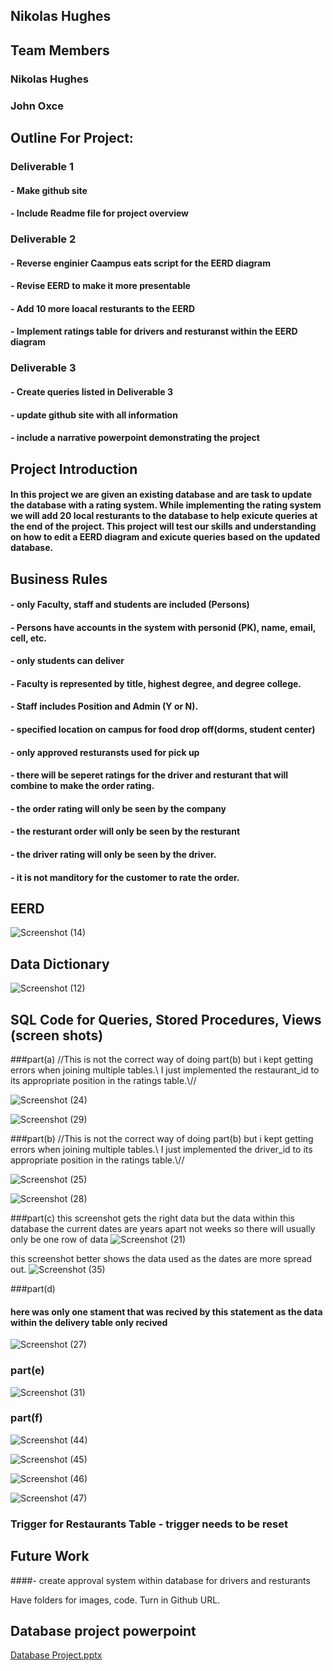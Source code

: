 

## Nikolas Hughes


## Team Members
### Nikolas Hughes
### John Oxce 

## Outline For Project:

### Deliverable 1
#### - Make github site 
#### - Include Readme file for project overview

### Deliverable 2
#### - Reverse enginier Caampus eats script for the EERD diagram
#### - Revise EERD to make it more presentable
#### - Add 10 more loacal resturants to the EERD
#### - Implement ratings table for drivers and resturanst within the EERD diagram  

### Deliverable 3
#### - Create queries listed in Deliverable 3
#### - update github site with all information
#### - include a narrative powerpoint demonstrating the project

## Project Introduction
#### In this project we are given an existing database and are task to update the database with a rating system. While implementing the rating system we will add 20 local resturants to the database to help exicute queries at the end of the project. This project will test our skills and understanding on how to edit a EERD diagram and exicute queries based on the updated database. 

## Business Rules
#### - only Faculty, staff and students are included (Persons)
#### - Persons have accounts in the system with personid (PK), name, email, cell, etc.
#### - only students can deliver 
#### - Faculty is represented by title, highest degree, and degree college.
#### - Staff includes Position and Admin (Y or N).
#### - specified location on campus for food drop off(dorms, student center)
#### - only approved resturansts used for pick up
#### - there will be seperet ratings for the driver and resturant that will combine to make the order rating.
#### - the order rating will only be seen by the company
#### - the resturant order will only be seen by the resturant
#### - the driver rating will only be seen by the driver.
#### - it is not manditory for the customer to rate the order.

## EERD

![Screenshot (14)](https://user-images.githubusercontent.com/93001002/141687113-658a500e-84d9-4655-bde0-9524caed4f59.png)


## Data Dictionary
![Screenshot (12)](https://user-images.githubusercontent.com/93001002/141235800-97eebee7-c089-4f7f-a4b9-9e512444a048.png)


## SQL Code for Queries, Stored Procedures, Views (screen shots)
###part(a)
//This is not the correct way of doing part(b) but i kept getting errors when joining multiple tables.\\ I just implemented the restaurant_id to its appropriate position in the ratings table.\\//

![Screenshot (24)](https://user-images.githubusercontent.com/93001002/142276885-52287255-30df-4878-a900-0f1a67aeda25.png)

![Screenshot (29)](https://user-images.githubusercontent.com/93001002/142643077-8bebe25f-c174-47ad-bfd4-4eceaad898f5.png)

###part(b)
//This is not the correct way of doing part(b) but i kept getting errors when joining multiple tables.\\ I just implemented the driver_id to its appropriate position in the ratings table.\\//

![Screenshot (25)](https://user-images.githubusercontent.com/93001002/142276907-aefa13b4-40a5-4277-96d5-042833db63ed.png)

![Screenshot (28)](https://user-images.githubusercontent.com/93001002/142643099-8a910a82-efa4-472b-8e0d-cc95d153c677.png)

###part(c)
this screenshot gets the right data but the data within this database the current dates are years apart not weeks so there will usually only be one row of data
![Screenshot (21)](https://user-images.githubusercontent.com/93001002/142276926-46f20d68-6659-452d-9469-c5d5659fad97.png)

this screenshot better shows the data used as the dates are more spread out.
![Screenshot (35)](https://user-images.githubusercontent.com/93001002/142649807-550ad59c-f0cf-4fcd-a255-135c685d8e0f.png)


###part(d)
#### here was only one stament that was recived by this statement as the data within the delivery table only recived 
![Screenshot (27)](https://user-images.githubusercontent.com/93001002/142291450-450a20d8-7d68-4b54-8d89-c037e2b4be12.png)

### part(e)

![Screenshot (31)](https://user-images.githubusercontent.com/93001002/142643946-393512ae-6fc4-479c-b1ab-f6470c230816.png)

### part(f)

![Screenshot (44)](https://user-images.githubusercontent.com/93001002/143772181-d5e76791-d149-4f64-b297-5f6a5e3875bc.png)

![Screenshot (45)](https://user-images.githubusercontent.com/93001002/143772185-03a6ef3a-6b53-4067-a826-9c772463d208.png)

![Screenshot (46)](https://user-images.githubusercontent.com/93001002/143772195-7ba0cff0-2d14-40d3-a328-6e34bba33df3.png)

![Screenshot (47)](https://user-images.githubusercontent.com/93001002/143772197-a366c077-08fb-4c13-9916-b01f56ba11b1.png)


### Trigger for Restaurants Table - trigger needs to be reset

## Future Work
####- create approval system within database for drivers and resturants

Have folders for images, code.
Turn in Github URL.

## Database project powerpoint

[Database Project.pptx](https://github.com/nchughes21/Database-Project-21-repo/files/7635654/Database.Project.pptx)

